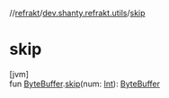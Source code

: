 //[refrakt](../../index.md)/[dev.shanty.refrakt.utils](index.md)/[skip](skip.md)

# skip

[jvm]\
fun [ByteBuffer](https://docs.oracle.com/javase/8/docs/api/java/nio/ByteBuffer.html).[skip](skip.md)(num: [Int](https://kotlinlang.org/api/latest/jvm/stdlib/kotlin/-int/index.html)): [ByteBuffer](https://docs.oracle.com/javase/8/docs/api/java/nio/ByteBuffer.html)
